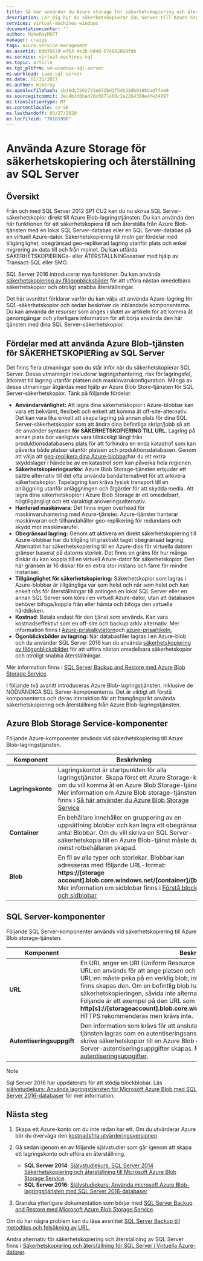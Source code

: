 ```yaml
---
title: Så här använder du Azure storage för säkerhetskopiering och återställning av SQL Server | Microsoft-dokument
description: Lär dig hur du säkerhetskopierar SQL Server till Azure Storage. Förklarar fördelarna med säkerhetskopiering av SQL-databaser till Azure Storage.
services: virtual-machines-windows
documentationcenter: ''
author: MikeRayMSFT
manager: craigg
tags: azure-service-management
ms.assetid: 0db7667d-ef63-4e2b-bd4d-574802090f8b
ms.service: virtual-machines-sql
ms.topic: article
ms.tgt_pltfrm: vm-windows-sql-server
ms.workload: iaas-sql-server
ms.date: 01/31/2017
ms.author: mikeray
ms.openlocfilehash: cb19dc7262721e672bd3f54b32db9188dad7fee0
ms.sourcegitcommit: 2ec4b3d0bad7dc0071400c2a2264399e4fe34897
ms.translationtype: MT
ms.contentlocale: sv-SE
ms.lasthandoff: 03/27/2020
ms.locfileid: "70101896"
---
```

# <a name="use-azure-storage-for-sql-server-backup-and-restore"></a>Använda Azure Storage för säkerhetskopiering och återställning av SQL Server
## <a name="overview"></a>Översikt
Från och med SQL Server 2012 SP1 CU2 kan du nu skriva SQL Server-säkerhetskopior direkt till Azure Blob-lagringstjänsten. Du kan använda den här funktionen för att säkerhetskopiera till och återställa från Azure Blob-tjänsten med en lokal SQL Server-databas eller en SQL Server-databas på en virtuell Azure-dator. Säkerhetskopiering till moln ger fördelar med tillgänglighet, obegränsad geo-replikerad lagring utanför plats och enkel migrering av data till och från molnet. Du kan utfärda SÄKERHETSKOPIERINGs- eller ÅTERSTÄLLNINGssatser med hjälp av Transact-SQL eller SMO.

SQL Server 2016 introducerar nya funktioner. Du kan använda [säkerhetskopiering av filögonblicksbilder](https://msdn.microsoft.com/library/mt169363.aspx) för att utföra nästan omedelbara säkerhetskopior och otroligt snabba återställningar.

Det här avsnittet förklarar varför du kan välja att använda Azure-lagring för SQL-säkerhetskopior och sedan beskriver de inblandade komponenterna. Du kan använda de resurser som anges i slutet av artikeln för att komma åt genomgångar och ytterligare information för att börja använda den här tjänsten med dina SQL Server-säkerhetskopior.

## <a name="benefits-of-using-the-azure-blob-service-for-sql-server-backups"></a>Fördelar med att använda Azure Blob-tjänsten för SÄKERHETSKOPIERing av SQL Server
Det finns flera utmaningar som du står inför när du säkerhetskopierar SQL Server. Dessa utmaningar inkluderar lagringshantering, risk för lagringsfel, åtkomst till lagring utanför platsen och maskinvarukonfiguration. Många av dessa utmaningar åtgärdas med hjälp av Azure Blob Store-tjänsten för SQL Server-säkerhetskopior. Tänk på följande fördelar:

* **Användarvänlighet:** Att lagra dina säkerhetskopior i Azure-blobbar kan vara ett bekvämt, flexibelt och enkelt att komma åt off-site-alternativ. Det kan vara lika enkelt att skapa lagring på annan plats för dina SQL Server-säkerhetskopior som att ändra dina befintliga skript/jobb så att de använder syntaxen **för SÄKERHETSKOPIERING TILL URL.** Lagring på annan plats bör vanligtvis vara tillräckligt långt från produktionsdatabasens plats för att förhindra en enda katastrof som kan påverka både platser utanför platsen och produktionsdatabasen. Genom att välja att [geo-replikera dina Azure-blobbar](../../../storage/common/storage-redundancy.md)har du ett extra skyddslager i händelse av en katastrof som kan påverka hela regionen.
* **Säkerhetskopieringsarkiv**: Azure Blob Storage-tjänsten erbjuder ett bättre alternativ till det ofta använda bandalternativet för att arkivera säkerhetskopior. Tapelagring kan kräva fysisk transport till en anläggning utanför anläggningen och åtgärder för att skydda media. Att lagra dina säkerhetskopior i Azure Blob Storage är ett omedelbart, högtillgängligt och ett varaktigt arkiveringsalternativ.
* **Hanterad maskinvara:** Det finns ingen overhead för maskinvaruhantering med Azure-tjänster. Azure-tjänster hanterar maskinvaran och tillhandahåller geo-replikering för redundans och skydd mot maskinvarufel.
* **Obegränsad lagring:** Genom att aktivera en direkt säkerhetskopiering till Azure-blobbar har du tillgång till praktiskt taget obegränsad lagring. Alternativt har säkerhetskopiering till en Azure-disk för virtuella datorer gränser baserat på datorns storlek. Det finns en gräns för hur många diskar du kan koppla till en virtuell Azure-dator för säkerhetskopior. Den här gränsen är 16 diskar för en extra stor instans och färre för mindre instanser.
* **Tillgänglighet för säkerhetskopiering:** Säkerhetskopior som lagras i Azure-blobbar är tillgängliga var som helst och när som helst och kan enkelt nås för återställningar till antingen en lokal SQL Server eller en annan SQL Server som körs i en virtuell Azure-dator, utan att databasen behöver bifoga/koppla från eller hämta och bifoga den virtuella hårddisken.
* **Kostnad**: Betala endast för den tjänst som används. Kan vara kostnadseffektivt som en off-site och backup arkiv alternativ. Mer information finns i [Azure-priskalkylatorn](https://go.microsoft.com/fwlink/?LinkId=277060 "Priskalkylator")och [azure-prisartikeln.](https://go.microsoft.com/fwlink/?LinkId=277059 "Artikel om prissättning")
* **Ögonblicksbilder av lagring:** När databasfiler lagras i en Azure-blob och du använder SQL Server 2016 kan du använda [säkerhetskopiering av filögonblicksbilder](https://msdn.microsoft.com/library/mt169363.aspx) för att utföra nästan omedelbara säkerhetskopior och otroligt snabba återställningar.

Mer information finns i [SQL Server Backup and Restore med Azure Blob Storage Service](https://go.microsoft.com/fwlink/?LinkId=271617).

I följande två avsnitt introduceras Azure Blob-lagringstjänsten, inklusive de NÖDVÄNDIGA SQL Server-komponenterna. Det är viktigt att förstå komponenterna och deras interaktion för att framgångsrikt använda säkerhetskopiering och återställning från Azure Blob-lagringstjänsten.

## <a name="azure-blob-storage-service-components"></a>Azure Blob Storage Service-komponenter
Följande Azure-komponenter används vid säkerhetskopiering till Azure Blob-lagringstjänsten.

| Komponent | Beskrivning |
| --- | --- |
| **Lagringskonto** |Lagringskontot är startpunkten för alla lagringstjänster. Skapa först ett Azure Storage-konto om du vill komma åt en Azure Blob Storage-tjänst. Mer information om Azure Blob storage-tjänsten finns i [Så här använder du Azure Blob Storage Service](https://azure.microsoft.com/develop/net/how-to-guides/blob-storage/) |
| **Container** |En behållare innehåller en gruppering av en uppsättning blobbar och kan lagra ett obegränsat antal Blobbar. Om du vill skriva en SQL Server-säkerhetskopia till en Azure Blob-tjänst måste du ha minst rotbehållaren skapad. |
| **Blob** |En fil av alla typer och storlekar. Blobbar kan adresseras med följande URL-format: **https://[storage account].blob.core.windows.net/[container]/[blob]**. Mer information om sidblobar finns i [Förstå block- och sidblobar](https://msdn.microsoft.com/library/azure/ee691964.aspx) |

## <a name="sql-server-components"></a>SQL Server-komponenter
Följande SQL Server-komponenter används vid säkerhetskopiering till Azure Blob storage-tjänsten.

| Komponent | Beskrivning |
| --- | --- |
| **URL** |En URL anger en URI (Uniform Resource Identifier) till en unik säkerhetskopia. URL:en används för att ange platsen och namnet på sql server-säkerhetskopian. URL:en måste peka på en verklig blob, inte bara en behållare. Om bloben inte finns skapas den. Om en befintlig blob har angetts misslyckas säkerhetskopieringen, såvida inte alternativet > MED FORMAT har angetts. Följande är ett exempel på den URL som du vill ange i kommandot BACKUP: **http[s]://[storageaccount].blob.core.windows.net/[container]/[FILENAME.bak]**. HTTPS rekommenderas men krävs inte. |
| **Autentiseringsuppgift** |Den information som krävs för att ansluta och autentisera till Azure Blob storage-tjänsten lagras som en autentiseringsanslutning.  För att SQL Server ska kunna skriva säkerhetskopior till en Azure Blob eller återställa från den måste en SQL Server-autentiseringsuppgifter skapas. Mer information finns i [SQL Server-autentiseringsuppgifter](https://msdn.microsoft.com/library/ms189522.aspx). |

> [!NOTE]
> Sql Server 2016 har uppdaterats för att stödja blockblobar. Läs [självstudiekurs: Använda lagringstjänsten för Microsoft Azure Blob med SQL Server 2016-databaser](https://msdn.microsoft.com/library/dn466438.aspx) för mer information.
> 
> 

## <a name="next-steps"></a>Nästa steg
1. Skapa ett Azure-konto om du inte redan har ett. Om du utvärderar Azure bör du överväga den [kostnadsfria utvärderingsversionen](https://azure.microsoft.com/free/).
2. Gå sedan igenom en av följande självstudier som går igenom att skapa ett lagringskonto och utföra en återställning.
   
   * **SQL Server 2014**: [Självstudiekurs: SQL Server 2014 Säkerhetskopiering och återställning till Microsoft Azure Blob Storage Service](https://msdn.microsoft.com/library/jj720558\(v=sql.120\).aspx).
   * **SQL Server 2016**: [Självstudiekurs: Använda microsoft Azure Blob-lagringstjänsten med SQL Server 2016-databaser](https://msdn.microsoft.com/library/dn466438.aspx)
3. Granska ytterligare dokumentation som börjar med [SQL Server Backup and Restore med Microsoft Azure Blob Storage Service](https://msdn.microsoft.com/library/jj919148.aspx).

Om du har några problem kan du läsa avsnittet [SQL Server Backup till metodtips och felsökning av URL.](https://msdn.microsoft.com/library/jj919149.aspx)

Andra alternativ för säkerhetskopiering och återställning av SQL Server finns i [Säkerhetskopiering och återställning för SQL Server i Virtuella Azure-datorer](virtual-machines-windows-sql-backup-recovery.md).


